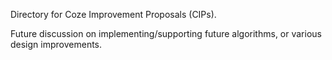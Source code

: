 Directory for Coze Improvement Proposals (CIPs).

Future discussion on implementing/supporting future algorithms, or various
design improvements. 
